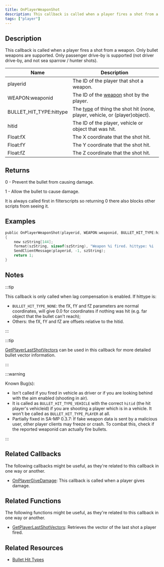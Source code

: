 ```yaml
---
title: OnPlayerWeaponShot
description: This callback is called when a player fires a shot from a weapon.
tags: ["player"]
---
```


<VersionWarn name='callback' version='SA-MP 0.3z' />

## Description

This callback is called when a player fires a shot from a weapon. Only bullet weapons are supported. Only passenger drive-by is supported (not driver drive-by, and not sea sparrow / hunter shots).

| Name                    | Description                                                                                               |
|-------------------------|-----------------------------------------------------------------------------------------------------------|
| playerid                | The ID of the player that shot a weapon.                                                                  |
| WEAPON:weaponid         | The ID of the [weapon](../resources/weaponids) shot by the player.                                        |
| BULLET_HIT_TYPE:hittype | The [type](../resources/bullethittypes) of thing the shot hit (none, player, vehicle, or (player)object). |
| hitid                   | The ID of the player, vehicle or object that was hit.                                                     |
| Float:fX                | The X coordinate that the shot hit.                                                                       |
| Float:fY                | The Y coordinate that the shot hit.                                                                       |
| Float:fZ                | The Z coordinate that the shot hit.                                                                       |

## Returns

0 - Prevent the bullet from causing damage.

1 - Allow the bullet to cause damage.

It is always called first in filterscripts so returning 0 there also blocks other scripts from seeing it.

## Examples

```c
public OnPlayerWeaponShot(playerid, WEAPON:weaponid, BULLET_HIT_TYPE:hittype, hitid, Float:fX, Float:fY, Float:fZ)
{
    new szString[144];
    format(szString, sizeof(szString), "Weapon %i fired. hittype: %i   hitid: %i   pos: %f, %f, %f", weaponid, hittype, hitid, fX, fY, fZ);
    SendClientMessage(playerid, -1, szString);
    return 1;
}
```

## Notes

:::tip

This callback is only called when lag compensation is enabled. If hittype is:

- `BULLET_HIT_TYPE_NONE`: the fX, fY and fZ parameters are normal coordinates, will give 0.0 for coordinates if nothing was hit (e.g. far object that the bullet can't reach);
- Others: the fX, fY and fZ are offsets relative to the hitid.

:::

:::tip

[GetPlayerLastShotVectors](../functions/GetPlayerLastShotVectors) can be used in this callback for more detailed bullet vector information.

:::

:::warning

Known Bug(s):

- Isn't called if you fired in vehicle as driver or if you are looking behind with the aim enabled (shooting in air).
- It is called as `BULLET_HIT_TYPE_VEHICLE` with the correct `hitid` (the hit player's vehicleid) if you are shooting a player which is in a vehicle. It won't be called as `BULLET_HIT_TYPE_PLAYER` at all.
- Partially fixed in SA-MP 0.3.7: If fake weapon data is sent by a malicious user, other player clients may freeze or crash. To combat this, check if the reported weaponid can actually fire bullets.

:::

## Related Callbacks

The following callbacks might be useful, as they're related to this callback in one way or another. 

- [OnPlayerGiveDamage](OnPlayerGiveDamage): This callback is called when a player gives damage.

## Related Functions

The following functions might be useful, as they're related to this callback in one way or another. 

- [GetPlayerLastShotVectors](../functions/GetPlayerLastShotVectors): Retrieves the vector of the last shot a player fired.

## Related Resources

- [Bullet Hit Types](../resources/bullethittypes)
